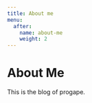 ```yaml
---
title: About me
menu:
  after:
    name: about-me
    weight: 2
---
```


# About Me

This is the blog of progape.
